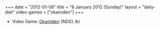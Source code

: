 +++
date = "2012-01-08"
title = "8 January 2012 (Sunday)"
layout = "daily-diet"
video-games = ["okamiden"]
+++


* Video Game: [Okamiden](/video-games/okamiden) {NDS} /b/